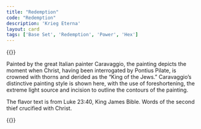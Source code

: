 ```yaml
---
title: "Redemption"
code: "Redemption"
description: 'Krieg Eterna'
layout: card
tags: ['Base Set', 'Redemption', 'Power', 'Hex']
---
```

{{<card-detail-page title="Redemption" artwork="The Crowning with Thorns by Caravaggio (1602)">}}
<p>
Painted by the great Italian painter Caravaggio, the painting depicts the moment when Christ, having been interrogated by Pontius Pilate, is crowned with thorns and derided as the “King of the Jews.”  Caravaggio’s distinctive painting style is shown here, with the use of foreshortening, the extreme light source and incision to outline the contours of the painting.
</p>
<p>
The flavor text is from Luke 23:40, King James Bible.  Words of the second thief crucified with Christ.
</p>
{{</card-detail-page>}}